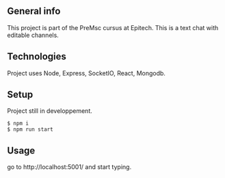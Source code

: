 ## General info
This project is part of the PreMsc cursus at Epitech.
This is a text chat with editable channels.
	
## Technologies
Project uses Node, Express, SocketIO, React, Mongodb.
	
## Setup
Project still in developpement.
```
$ npm i
$ npm run start
```

## Usage
go to http://localhost:5001/ and start typing.
